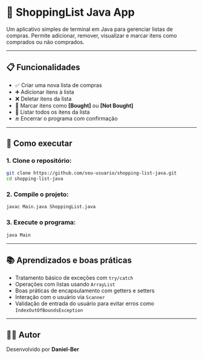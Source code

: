 # 🛒 ShoppingList Java App

Um aplicativo simples de terminal em Java para gerenciar listas de compras. Permite adicionar, remover, visualizar e marcar itens como comprados ou não comprados.

---

## 📋 Funcionalidades

- ✅ Criar uma nova lista de compras  
- ➕ Adicionar itens à lista  
- ❌ Deletar itens da lista  
- 🔄 Marcar itens como **[Bought]** ou **[Not Bought]**  
- 📃 Listar todos os itens da lista  
- 🔚 Encerrar o programa com confirmação  

---

## 🚀 Como executar

### 1. Clone o repositório:

```bash
git clone https://github.com/seu-usuario/shopping-list-java.git
cd shopping-list-java
```

### 2. Compile o projeto:

```bash
javac Main.java ShoppingList.java
```

### 3. Execute o programa:

```bash
java Main
```

---

## 📚 Aprendizados e boas práticas

- Tratamento básico de exceções com `try/catch`  
- Operações com listas usando `ArrayList`  
- Boas práticas de encapsulamento com getters e setters  
- Interação com o usuário via `Scanner`  
- Validação de entrada do usuário para evitar erros como `IndexOutOfBoundsException`  

---

## 🧑‍💻 Autor

Desenvolvido por **Daniel-Ber**

